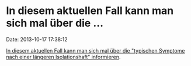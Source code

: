 In diesem aktuellen Fall kann man sich mal über die \...
========================================================

Date: 2013-10-17 17:38:12

[In diesem aktuellen Fall kann man sich mal über die \"typischen
Symptome nach einer längeren Isolationshaft\"
informieren](http://spiegel.de/article.do?id=928215).
